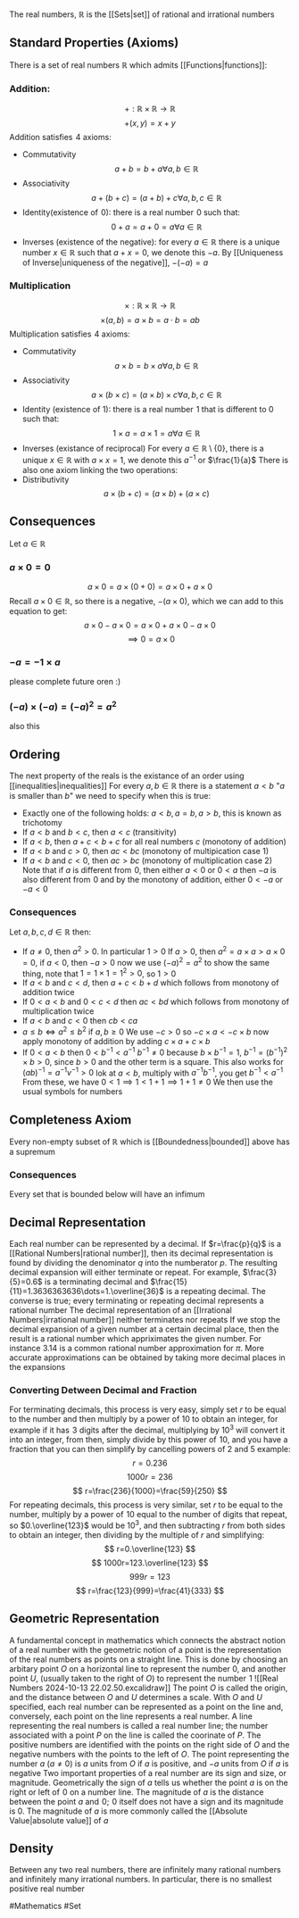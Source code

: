 The real numbers, $\mathbb{R}$ is the [[Sets|set]] of rational and irrational numbers
## Standard Properties (Axioms)
There is a set of real numbers $\mathbb{R}$ which admits [[Functions|functions]]:
### Addition:
$$
+:\mathbb{R}\times \mathbb{R}\to \mathbb{R}
$$
$$
+(x,y)= x+y
$$
Addition satisfies $\hspace{0pt}4$ axioms:
- Commutativity
$$
a+b=b+a\forall a,b\in \mathbb{R}
$$
- Associativity
$$
a+(b+c)=(a+b)+c\forall a,b,c\in \mathbb{R}
$$
- Identity(existence of $\hspace{0pt}0$): there is a real number $\hspace{0pt}0$ such that:
$$
0+a=a+0=a\forall a\in \mathbb{R}
$$
- Inverses (existence of the negative): for every $a\in\mathbb{R}$ there is a unique number $x\in\mathbb{R}$ such that $a+x=0$, we denote this $-a$. By [[Uniqueness of Inverse|uniqueness of the negative]], $-(-a)=a$
### Multiplication
$$
\times:\mathbb{R}\times \mathbb{R}\to \mathbb{R}
$$
$$
\times(a,b)=a\times b=a\cdot b=ab
$$
Multiplication satisfies $\hspace{0pt}4$ axioms:
- Commutativity
$$
a\times b=b\times a\forall a,b\in \mathbb{R}
$$
- Associativity
$$
a\times(b\times c)=(a\times b)\times c\forall a,b,c\in \mathbb{R}
$$
- Identity (existence of $1$): there is a real number $\hspace{0pt}1$ that is different to $0$ such that:
$$
1\times a=a\times 1=a\forall a\in\mathbb{R} 
$$
- Inverses (existance of reciprocal) For every $a\in\mathbb{R}\setminus \{ 0 \}$, there is a unique $x\in\mathbb{R}$ with $a\times x=1$, we denote this $a^{-1}$ or $\frac{1}{a}$
There is also one axiom linking the two operations:
- Distributivity
$$
a\times(b+c)=(a\times b)+(a\times c)
$$
## Consequences
Let $a\in\mathbb{R}$
### $a\times 0=0$
$$
a\times 0=a\times(0+0)=a\times 0+a\times 0
$$
Recall $a\times 0\in\mathbb{R}$, so there is a negative, $-(a\times 0)$, which we can add to this equation to get:
$$
a\times 0-a\times 0=a\times 0+a\times 0-a\times 0
$$
$$
\implies 0=a\times 0
$$
### $-a=-1\times a$
please complete future oren :)
### $(-a)\times(-a)=(-a)^{2}=a^{2}$
also this
## Ordering
The next property of the reals is the existance of an order using [[inequalities|inequalities]]
For every $a,b\in\mathbb{R}$ there is a statement $a<b$ "$a$ is smaller than $b$" we need to specify when this is true:
- Exactly one of the following holds: $a<b,a=b,a>b$, this is known as trichotomy 
- If $a<b$ and $b<c$, then $a<c$ (transitivity)
- If $a<b$, then $a+c<b+c$ for all real numbers $c$ (monotony of addition)
- If $a<b$ and $c>0$, then $ac<bc$ (monotony of multipication case 1)
- If $a<b$ and $c<0$, then $ac>bc$ (monotony of multiplication case 2)
Note that if $a$ is different from $\hspace{0pt}0$, then either $a<0$ or $0<a$ then $-a$ is also different from $\hspace{0pt}0$ and by the monotony of addition, either $0<-a$ or $-a<0$ 
### Consequences
Let $a,b,c,d\in\mathbb{R}$ then:
- If $a\neq 0$, then $a^{2}>0$. In particular $1>0$
If $a>0$, then $a^{2}=a\times a>a\times 0=0$, if $a<0$, then $-a>0$ now we use $(-a)^{2}=a^{2}$ to show the same thing, note that $1=1\times 1=1^{2}>0$, so $1>0$
- If $a<b$ and $c<d$, then $a+c<b+d$ which follows from monotony of addition twice
- If $0<a<b$ and $0<c<d$ then $ac<bd$ which follows from monotony of multiplication twice
- If $a<b$ and $c<0$ then $cb<ca$ 
- $a\leq b\iff a^{2}\leq b^{2}$ if $a,b\geq 0$
We use $-c>0$ so $-c\times a<-c\times b$ now apply monotony of addition by adding $c\times a+c\times b$
- If $0<a<b$ then $0<b^{-1}<a^{-1}$
$b^{-1}\neq 0$ because $b\times b^{-1}=1$, $b^{-1}=(b^{-1})^{2}\times b>0$, since $b>0$ and the other term is a square. This also works for $(ab)^{-1}=a^{-1}v^{-1}>0$ lok at $a<b$, multiply with $a^{-1}b^{-1}$, you get $b^{-1}<a^{-1}$
From these, we have $0<1\implies 1<1+1\implies 1+1\neq 0$
We then use the usual symbols for numbers
## Completeness Axiom
Every non-empty subset of $\mathbb{R}$ which is [[Boundedness|bounded]] above has a supremum
### Consequences
Every set that is bounded below will have an infimum

## Decimal Representation
Each real number can be represented by a decimal. If $r=\frac{p}{q}$ is a [[Rational Numbers|rational number]], then its decimal representation is found by dividing the denominator $q$ into the numberator $p$. The resulting decimal expansion will either terminate or repeat. For example, $\frac{3}{5}=0.6$ is a terminating decimal and $\frac{15}{11}=1.3636363636\dots=1.\overline{36}$ is a repeating decimal. The converse is true; every terminating or repeating decimal represents a rational number
The decimal representation of an [[Irrational Numbers|irrational number]] neither terminates nor repeats
If we stop the decimal expansion of a given number at a certain decimal place, then the result is a rational number which appriximates the given number. For instance $3.14$ is a common rational number approximation for $\pi$. More accurate approximations can be obtained by taking more decimal places in the expansions
### Converting Detween Decimal and Fraction
For terminating decimals, this process is very easy, simply set $r$ to be equal to the number and then multiply by a power of $10$ to obtain an integer, for example if it has $\hspace{0pt}3$ digits after the decimal, multiplying by $10^{3}$ will convert it into an integer, from then, simply divide by this power of $\hspace{0pt}10$, and you have a fraction that you can then simplify by cancelling powers of $2$ and $5$ example:
$$
r=0.236
$$
$$
 1000r=236
$$
$$
 r=\frac{236}{1000}=\frac{59}{250}
$$
For repeating decimals, this process is very similar, set $r$ to be equal to the number, multiply by a power of $\hspace{0pt}10$ equal to the number of digits that repeat, so $0.\overline{123}$ would be $10^3$, and then subtracting $r$ from both sides to obtain an integer, then dividing by the multiple of $r$ and simplifying:
$$
r=0.\overline{123}
$$
$$
 1000r=123.\overline{123}
$$
$$
 999r=123
$$
$$
r=\frac{123}{999}=\frac{41}{333}
$$
## Geometric Representation
A fundamental concept in mathematics which connects the abstract notion of a real number with the geometric notion of a point is the representation of the real numbers as points on a straight line. This is done by choosing an arbitary point $O$ on a horizontal line to represent the number $0$, and another point $U$, (usually taken to the right of $O$) to represent the number $\hspace{0pt}1$
![[Real Numbers 2024-10-13 22.02.50.excalidraw]]
The point $O$ is called the origin, and the distance between $O$ and $U$ determines a scale. With $O$ and $U$ specified, each real number can be represented as a point on the line and, conversely, each point on the line represents a real number. A line representing the real numbers is called a real number line; the number associated with a point $P$ on the line is called the coorinate of $P$. The positive numbers are identified with the points on the right side of $O$ and the negative numbers with the points to the left of $O$. The point representing the number $a$ ($a\neq 0$) is $a$ units from $O$ if $a$ is positive, and $-a$ units from $O$ if $a$ is negative
Two important properties of a real number are its sign and size, or magnitude. Geometrically the sign of $a$ tells us whether the point $a$ is on the right or left of $\hspace{0pt}0$ on a number line. The magnitude of $a$ is the distance between the point $a$ and $\hspace{0pt}0$; $\hspace{0pt}0$ itself does not have a sign and its magnitude is $0$. The magnitude of $a$ is more commonly called the [[Absolute Value|absolute value]] of $a$
## Density
Between any two real numbers, there are infinitely many rational numbers and infinitely many irrational numbers. In particular, there is no smallest positive real number

#Mathematics #Set